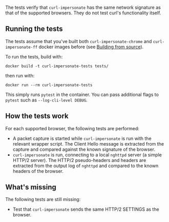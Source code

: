 The tests verify that `curl-impersonate` has the same network signature as that of the supported browsers. They do not test curl's functionality itself.

## Running the tests

The tests assume that you've built both `curl-impersonate-chrome` and `curl-impersonate-ff` docker images before (see [Building from source](https://github.com/lwthiker/curl-impersonate#building-from-source)).

To run the tests, build with:
```
docker build -t curl-impersonate-tests tests/
```
then run with:
```
docker run --rm curl-impersonate-tests
```
This simply runs `pytest` in the container. You can pass additional flags to `pytest` such as `--log-cli-level DEBUG`.

## How the tests work
For each supported browser, the following tests are performed:
* A packet capture is started while `curl-impersonate` is run with the relevant wrapper script. The Client Hello message is extracted from the capture and compared against the known signature of the browser.
* `curl-impersonate` is run, connecting to a local `nghttpd` server (a simple HTTP/2 server). The HTTP/2 pseudo-headers and headers are extracted from the output log of `nghttpd` and compared to the known headers of the browser.

## What's missing
The following tests are still missing:
* Test that `curl-impersonate` sends the same HTTP/2 SETTINGS as the browser.
